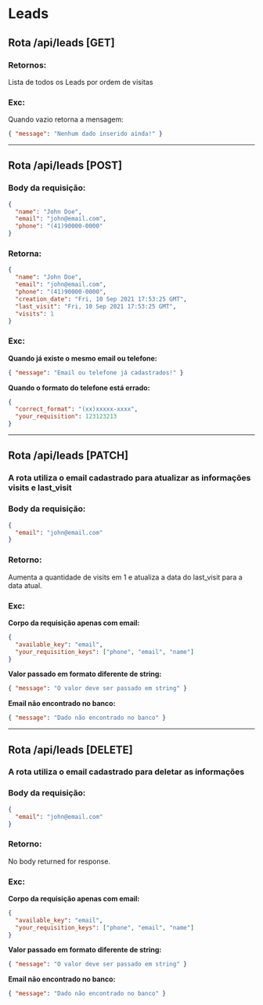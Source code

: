 # Leads

## Rota /api/leads [GET]

### Retornos:

Lista de todos os Leads por ordem de visitas

### Exc:

Quando vazio retorna a mensagem:

```json
{ "message": "Nenhum dado inserido ainda!" }
```

---

## Rota /api/leads [POST]

### Body da requisição:

```json
{
  "name": "John Doe",
  "email": "john@email.com",
  "phone": "(41)90000-0000"
}
```

### Retorna:

```json
{
  "name": "John Doe",
  "email": "john@email.com",
  "phone": "(41)90000-0000",
  "creation_date": "Fri, 10 Sep 2021 17:53:25 GMT",
  "last_visit": "Fri, 10 Sep 2021 17:53:25 GMT",
  "visits": 1
}
```

### Exc:

**Quando já existe o mesmo email ou telefone:**

```json
{ "message": "Email ou telefone já cadastrados!" }
```

**Quando o formato do telefone está errado:**

```json
{
  "correct_format": "(xx)xxxxx-xxxx",
  "your_requisition": 123123213
}
```

---

## Rota /api/leads [PATCH]

### A rota utiliza o email cadastrado para atualizar as informações visits e last_visit

### Body da requisição:

```json
{
  "email": "john@email.com"
}
```

### Retorno:

Aumenta a quantidade de visits em 1 e atualiza a data do last_visit para a data atual.

### Exc:

**Corpo da requisição apenas com email:**

```json
{
  "available_key": "email",
  "your_requisition_keys": ["phone", "email", "name"]
}
```

**Valor passado em formato diferente de string:**

```json
{ "message": "O valor deve ser passado em string" }
```

**Email não encontrado no banco:**

```json
{ "message": "Dado não encontrado no banco" }
```

---

## Rota /api/leads [DELETE]

### A rota utiliza o email cadastrado para deletar as informações

### Body da requisição:

```json
{
  "email": "john@email.com"
}
```

### Retorno:

No body returned for response.

### Exc:

**Corpo da requisição apenas com email:**

```json
{
  "available_key": "email",
  "your_requisition_keys": ["phone", "email", "name"]
}
```

**Valor passado em formato diferente de string:**

```json
{ "message": "O valor deve ser passado em string" }
```

**Email não encontrado no banco:**

```json
{ "message": "Dado não encontrado no banco" }
```
